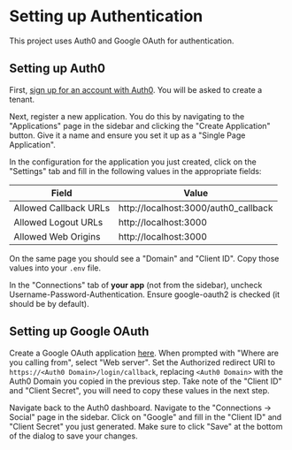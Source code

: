 # Setting up Authentication

This project uses Auth0 and Google OAuth for authentication.

## Setting up Auth0

First, [sign up for an account with Auth0](https://auth0.com/signup). You will be asked to create a tenant.

Next, register a new application. You do this by navigating to the "Applications" page in the sidebar and clicking the
"Create Application" button. Give it a name and ensure you set it up as a "Single Page Application".

In the configuration for the application you just created, click on the "Settings" tab and fill in the following values
 in the appropriate fields:

| Field | Value |
| --- | --- |
| Allowed Callback URLs | http://localhost:3000/auth0_callback |
| Allowed Logout URLs | http://localhost:3000 |
| Allowed Web Origins | http://localhost:3000 |

On the same page you should see a "Domain" and "Client ID". Copy those values into your `.env` file.

In the "Connections" tab of **your app** (not from the sidebar), uncheck Username-Password-Authentication.
Ensure google-oauth2 is checked (it should be by default).

## Setting up Google OAuth

Create a Google OAuth application [here](https://developers.google.com/identity/sign-in/web/sign-in).
When prompted with "Where are you calling from", select "Web server". Set the Authorized redirect URI to
`https://<Auth0 Domain>/login/callback`, replacing `<Auth0 Domain>` with the Auth0 Domain you copied in the previous
step. Take note of the "Client ID" and "Client Secret", you will need to copy these values in the next step.

Navigate back to the Auth0 dashboard. Navigate to the "Connections -> Social" page in the sidebar. Click on "Google"
and fill in the "Client ID" and "Client Secret" you just generated. Make sure to click "Save" at the bottom of the
dialog to save your changes.
